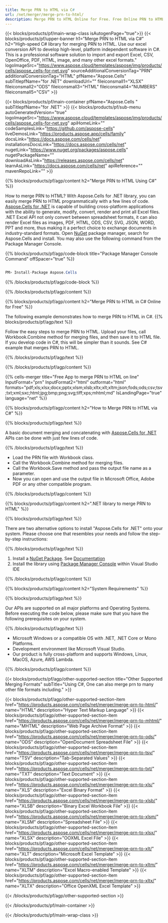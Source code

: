 ```yaml
---
title: Merge PRN to HTML via C# 
url: /net/merger/merge-prn-to-html/ 
description: Merge PRN to HTML Online for Free. Free Online PRN to HTML Merger. Merge PRN to Word, Excel, PPTX, PDF, JPG, HTML, ODS, SVG, XPS and more.
---
```


{{< blocks/products/pf/main-wrap-class isAutogenPage="true">}}
{{< blocks/products/pf/upper-banner h1="Merge PRN to HTML via C#" h2="High-speed C# library for merging PRN to HTML. Use our excel conversion API to develop high-level, platform independent software in C#. This is a professional software solution to import and export Excel, CSV, OpenOffice, PDF, HTML, image, and many other excel formats." logoImageSrc="https://www.aspose.cloud/templates/aspose/img/products/cells/aspose_cells-for-net.svg" sourceAdditionalConversionTag="PRN" additionalConversionTag="HTML" pfName="Aspose.Cells" subTitlepfName="for .NET" downloadUrl="" fileiconsmall1="XLSX" fileiconsmall2="ODS" fileiconsmall3="HTML" fileiconsmall4="NUMBERS" fileiconsmall5="CSV" >}}

{{< blocks/products/pf/main-container pfName="Aspose.Cells " subTitlepfName="for .NET" >}}
{{< blocks/products/pf/sub-menu autoGeneratedVersion="true" logoImageSrc="https://www.aspose.cloud/templates/aspose/img/products/cells/aspose_cells-for-net.svg" apiHomeLink="" codeSamplesLink="https://github.com/aspose-cells" liveDemosLink="https://products.aspose.app/cells/family" docsLink="https://docs.aspose.com/cells/net" installationsDocsLink="https://docs.aspose.com/cells/net" nugetLink="https://www.nuget.org/packages/aspose.cells" nugetPackageName="" downloadAsLink="https://releases.aspose.com/cells/net" learnAsLink="https://docs.aspose.com/cells/net" apiReference="" mavenRepoLink="" >}}

{{% blocks/products/pf/agp/content h2="Merge PRN to HTML Using C#" %}}

How to merge PRN to HTML? With Aspose.Cells for .NET library, you can easily merge PRN to HTML programmatically with  a few lines of code. [Aspose.Cells for .NET](https://products.aspose.com/cells/net) is capable of building cross-platform applications with the ability to generate, modify, convert, render and print all Excel files. .NET Excel API not only convert between spreadsheet formats, it can also render Excel files as images, PDF, HTML, ODS, CSV, SVG, JSON, WORD, PPT and more, thus making it a perfect choice to exchange documents in industry-standard formats. Open [NuGet](https://www.nuget.org/packages/aspose.cells) package manager, search for Aspose.Cells and install. You may also use the following command from the Package Manager Console.

{{% blocks/products/pf/agp/code-block title="Package Manager Console Command" offSpacer="true" %}}

```cs

PM> Install-Package Aspose.Cells

```

{{% /blocks/products/pf/agp/code-block %}}

{{% /blocks/products/pf/agp/content %}}

{{% blocks/products/pf/agp/content h2="Merge PRN to HTML in C# Online for Free" %}}

The following example demonstrates how to merge PRN to HTML in C#.
{{% blocks/products/pf/agp/text %}}

Follow the easy steps to merge PRN to HTML. Upload your files, call Workbook.Combine method for merging files, and then save it to HTML file. If you develop code in C#, this will be simpler than it sounds. See C# example that merges PRN to HTML.

{{% /blocks/products/pf/agp/text %}}

{{% /blocks/products/pf/agp/content %}}

{{% cells-merger title="Free App to merge PRN to HTML on line" InputFormat="prn" InputFormat2="html" outformat="html" formats="pdf;xls;xlsx;docx;pptx;xlsm;xlsb;xltx;xlt;xltm;json;fods;ods;csv;tsv;txt;xml;sxc;html;jpg;bmp;png;svg;tiff;xps;mhtml;md" IsLandingPage="true" language="net" %}}

{{% blocks/products/pf/agp/content h2="How to Merge PRN to HTML via C#" %}}

{{% blocks/products/pf/agp/text %}}

 A basic document merging and concatenating with [Aspose.Cells for .NET](https://products.aspose.com/cells/net) APIs can be done with just few lines of code.

{{% /blocks/products/pf/agp/text %}}

+  Load the PRN file with Workbook class.
+  Call the Workbook.Combine method for merging files.
+  Call the Workbook.Save method and pass the output file name as a parameter.
+  Now you can open and use the output file in Microsoft Office, Adobe PDF or any other compatible program.

{{% /blocks/products/pf/agp/content %}}

{{% blocks/products/pf/agp/content h2=".NET library to merge PRN to HTML" %}}

{{% blocks/products/pf/agp/text %}}

There are two alternative options to install "Aspose.Cells for .NET" onto your system. Please choose one that resembles your needs and follow the step-by-step instructions:

{{% /blocks/products/pf/agp/text %}}

1.  Install a [NuGet Package](https://www.nuget.org/packages/Aspose.Cells/). See [Documentation](https://docs.aspose.com/cells/net/installation/#install-asposecells-for-net-through-nuget)
1.  Install the library using [Package Manager Console](https://docs.aspose.com/cells/net/installation/#install-asposecells-using-the-package-manager-console) within Visual Studio IDE


{{% /blocks/products/pf/agp/content %}}

 
{{% blocks/products/pf/agp/content h2="System Requirements" %}}

{{% blocks/products/pf/agp/text %}}

Our APIs are supported on all major platforms and Operating Systems. Before executing the code below, please make sure that you have the following prerequisites on your system.

{{% /blocks/products/pf/agp/text %}}

-  Microsoft Windows or a compatible OS with .NET, .NET Core or Mono Platforms.
-  Development environment like Microsoft Visual Studio.
-  Our product is fully cross-platform and supports Windows, Linux, MacOS, Azure, AWS Lambda.

{{% /blocks/products/pf/agp/content %}}


{{< blocks/products/pf/agp/other-supported-section title="Other Supported Merging Formats" subTitle="Using C#, One can also merge prn to many other file formats including." >}}

{{< blocks/products/pf/agp/other-supported-section-item href="https://products.aspose.com/cells/net/merger/merge-prn-to-html/" name="HTML" description="Hyper Text Markup Language" >}}
{{< blocks/products/pf/agp/other-supported-section-item href="https://products.aspose.com/cells/net/merger/merge-prn-to-mhtml/" name="MHTML" description="Web Page Archive Format" >}}
{{< blocks/products/pf/agp/other-supported-section-item href="https://products.aspose.com/cells/net/merger/merge-prn-to-ods/" name="ODS" description="OpenDocument Spreadsheet File" >}}
{{< blocks/products/pf/agp/other-supported-section-item href="https://products.aspose.com/cells/net/merger/merge-prn-to-tsv/" name="TSV" description="Tab-Separated Values" >}}
{{< blocks/products/pf/agp/other-supported-section-item href="https://products.aspose.com/cells/net/merger/merge-prn-to-txt/" name="TXT" description="Text Document" >}}
{{< blocks/products/pf/agp/other-supported-section-item href="https://products.aspose.com/cells/net/merger/merge-prn-to-xls/" name="XLS" description="Excel Binary Format" >}}
{{< blocks/products/pf/agp/other-supported-section-item href="https://products.aspose.com/cells/net/merger/merge-prn-to-xlsb/" name="XLSB" description="Binary Excel Workbook File" >}}
{{< blocks/products/pf/agp/other-supported-section-item href="https://products.aspose.com/cells/net/merger/merge-prn-to-xlsm/" name="XLSM" description="Spreadsheet File" >}}
{{< blocks/products/pf/agp/other-supported-section-item href="https://products.aspose.com/cells/net/merger/merge-prn-to-xlsx/" name="XLSX" description="OOXML Excel File" >}}
{{< blocks/products/pf/agp/other-supported-section-item href="https://products.aspose.com/cells/net/merger/merge-prn-to-xlt/" name="XLT" description="Microsoft Excel Template" >}}
{{< blocks/products/pf/agp/other-supported-section-item href="https://products.aspose.com/cells/net/merger/merge-prn-to-xltm/" name="XLTM" description="Excel Macro-enabled Template" >}}
{{< blocks/products/pf/agp/other-supported-section-item href="https://products.aspose.com/cells/net/merger/merge-prn-to-xltx/" name="XLTX" description="Office OpenXML Excel Template" >}}

{{< /blocks/products/pf/agp/other-supported-section >}}

{{< /blocks/products/pf/main-container >}}
    
{{< /blocks/products/pf/main-wrap-class >}}
